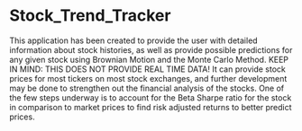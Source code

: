 # Stock_Trend_Tracker
This application has been created to provide the user with detailed information about stock histories, 
as well as provide possible predictions for any given stock using Brownian Motion and the Monte Carlo
Method. 
KEEP IN MIND: THIS DOES NOT PROVIDE REAL TIME DATA!
It can provide stock prices for most tickers on most stock exchanges, and further development may be done to 
strengthen out the financial analysis of the stocks. One of the few steps underway is to account for the Beta Sharpe 
ratio for the stock in comparison to market prices to find risk adjusted returns to better predict prices.

